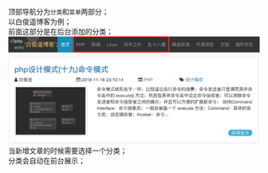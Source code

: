 顶部导航分为`分类`和`菜单`两部分；  
以白俊遥博客为例；  
前面这部分是在后台添加的分类；  
![](./images/8.jpg)
当新增文章的时候需要选择一个分类；  
分类会自动在前台展示；  